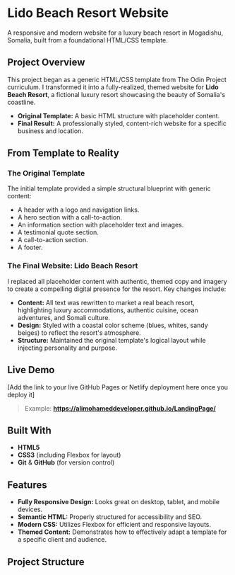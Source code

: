 # Lido Beach Resort Website

A responsive and modern website for a luxury beach resort in Mogadishu, Somalia, built from a foundational HTML/CSS template.

## Project Overview

This project began as a generic HTML/CSS template from The Odin Project curriculum. I transformed it into a fully-realized, themed website for **Lido Beach Resort**, a fictional luxury resort showcasing the beauty of Somalia's coastline.

- **Original Template:** A basic HTML structure with placeholder content.
- **Final Result:** A professionally styled, content-rich website for a specific business and location.

## From Template to Reality

### The Original Template
The initial template provided a simple structural blueprint with generic content:
- A header with a logo and navigation links.
- A hero section with a call-to-action.
- An information section with placeholder text and images.
- A testimonial quote section.
- A call-to-action section.
- A footer.

### The Final Website: Lido Beach Resort
I replaced all placeholder content with authentic, themed copy and imagery to create a compelling digital presence for the resort. Key changes include:

- **Content:** All text was rewritten to market a real beach resort, highlighting luxury accommodations, authentic cuisine, ocean adventures, and Somali culture.
- **Design:** Styled with a coastal color scheme (blues, whites, sandy beiges) to reflect the resort's atmosphere.
- **Structure:** Maintained the original template's logical layout while injecting personality and purpose.

## Live Demo

[Add the link to your live GitHub Pages or Netlify deployment here once you deploy it]
> Example: **https://alimohameddeveloper.github.io/LandingPage/**

## Built With

- **HTML5**
- **CSS3** (including Flexbox for layout)
- **Git** & **GitHub** (for version control)

## Features

- **Fully Responsive Design:** Looks great on desktop, tablet, and mobile devices.
- **Semantic HTML:** Properly structured for accessibility and SEO.
- **Modern CSS:** Utilizes Flexbox for efficient and responsive layouts.
- **Themed Content:** Demonstrates how to effectively adapt a template for a specific client and audience.

## Project Structure
